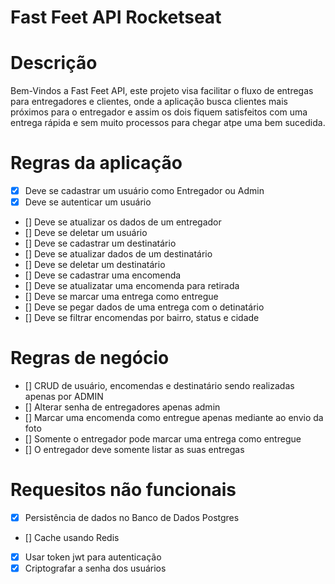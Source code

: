 # Fast Feet API Rocketseat

# Descrição

<p> Bem-Vindos a Fast Feet API, este projeto visa facilitar o fluxo de entregas para entregadores e clientes, onde a aplicação busca clientes mais próximos para o entregador e assim os dois fiquem satisfeitos com uma entrega rápida e sem muito processos para chegar atpe uma bem sucedida.</p>

# Regras da aplicação

- [X] Deve se cadastrar um usuário como Entregador ou Admin
- [X] Deve se autenticar um usuário
- [] Deve se atualizar os dados de um entregador
- [] Deve se deletar um usuário
- [] Deve se cadastrar um destinatário 
- [] Deve se atualizar dados de um destinatário
- [] Deve se deletar um destinatário
- [] Deve se cadastrar uma encomenda
- [] Deve se atualizatar uma encomenda para retirada
- [] Deve se marcar uma entrega como entregue
- [] Deve se pegar dados de uma entrega com o detinatário
- [] Deve se filtrar encomendas por bairro, status e cidade

# Regras de negócio

- [] CRUD de usuário, encomendas e destinatário sendo realizadas apenas por ADMIN
- [] Alterar senha de entregadores apenas admin
- [] Marcar uma encomenda como entregue apenas mediante ao envio da foto
- [] Somente o entregador pode marcar uma entrega como entregue
- [] O entregador deve somente listar as suas entregas

# Requesitos não funcionais

- [X] Persistência de dados no Banco de Dados Postgres
- [] Cache usando Redis
- [X] Usar token jwt para autenticação
- [X] Criptografar a senha dos usuários